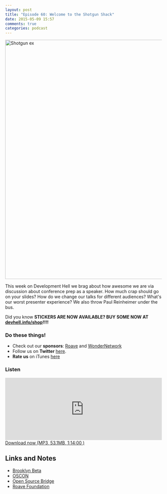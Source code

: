 ```yaml
---
layout: post
title: "Episode 60: Welcome to the Shotgun Shack"
date: 2015-05-09 15:57
comments: true
categories: podcast
---
```


<a href="https://www.flickr.com/photos/simonov/1971164711" title="Shotgun ex by Mitch Barrie, on Flickr"><img src="https://c1.staticflickr.com/3/2004/1971164711_64fbf6e4ac_b.jpg" width="1024" height="768" alt="Shotgun ex"></a>

This week on Development Hell we brag about how awesome we are via discussion about conference prep as a speaker. How much crap should go on your slides? How do we change our talks for different audiences? What's our worst presenter experience? We also throw Paul Reinheimer under the bus.

Did you know **STICKERS ARE NOW AVAILABLE? BUY SOME NOW AT [devhell.info/shop](http://devhell.info/shop)!!!!**

### Do these things!

* Check out our **sponsors**: [Roave](http://roave.com/) and [WonderNetwork](https://wondernetwork.com/)
* Follow us on **Twitter** [here](https://twitter.com/dev_hell).
* **Rate us** on iTunes [here](http://itunes.apple.com/us/podcast/dev-hell/id489840699)

### Listen

<iframe frameborder='0' height='200px' scrolling='no' seamless src='https://embed.simplecast.com/35321?color=f5f5f5' width='100%'></iframe>
<a href="http://audio.simplecast.com/35321.mp3" rel="enclosure">Download now (MP3, 53.1MB, 1:14:00 )</a>

## Links and Notes

- [Brooklyn Beta](https://brooklynbeta.org)
- [OSCON](http://oscon.org)
- [Open Source Bridge](http://opensourcebridge.org)
- [Roave Foundation](http://roave.com/foundation)
